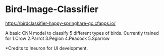 # Bird-Image-Classifier

https://birdclassifier-happy-springhare-qc.cfapps.io/

A basic CNN model to classify 5 different types of birds.
Currently trained for
1.Crow
2.Parrot
3.Pegion
4.Peacock
5.Sparrow



*Credits to Ineuron for UI development.
